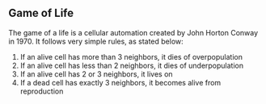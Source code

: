 ## Game of Life
The game of a life is a cellular automation created by John Horton Conway in 1970. It follows very simple rules, as stated below:
1. If an alive cell has more than 3 neighbors, it dies of overpopulation
2. If an alive cell has less than 2 neighbors, it dies of underpopulation
3. If an alive cell has 2 or 3 neighbors, it lives on
4. If a dead cell has exactly 3 neighbors, it becomes alive from reproduction